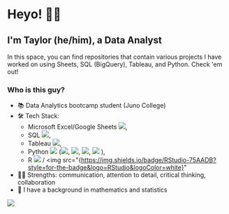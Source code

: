 # Heyo! ✌🏼
## I'm Taylor (he/him), a Data Analyst

In this space, you can find repositories that contain various projects I have worked on using Sheets, SQL (BigQuery), Tableau, and Python. Check 'em out!

### Who is this guy?<br>
* 📚 Data Analytics bootcamp student (Juno College)<br>
* 🛠 Tech Stack:
    * Microsoft Excel/Google Sheets <img src="{https://img.shields.io/badge/Google%20Sheets-34A853?style=for-the-badge&logo=google-sheets&logoColor=white}" />,
    * SQL <img src="{https://img.shields.io/badge/MySQL-005C84?style=for-the-badge&logo=mysql&logoColor=white}" />,
    * Tableau <img src="{https://img.shields.io/badge/Tableau-E97627?style=for-the-badge&logo=Tableau&logoColor=white}" />,
    * Python <img src="{https://img.shields.io/badge/Python-FFD43B?style=for-the-badge&logo=python&logoColor=blue}" /> (<img src="{https://img.shields.io/badge/Numpy-777BB4?style=for-the-badge&logo=numpy&logoColor=white}" />, <img src="{https://img.shields.io/badge/Pandas-2C2D72?style=for-the-badge&logo=pandas&logoColor=white}" />, <img src="{https://img.shields.io/badge/Plotly-239120?style=for-the-badge&logo=plotly&logoColor=white}" />, <img src="{https://img.shields.io/badge/scikit_learn-F7931E?style=for-the-badge&logo=scikit-learn&logoColor=white}" /> ),
    * R <img src="{https://img.shields.io/badge/R-276DC3?style=for-the-badge&logo=r&logoColor=white}" /> / <img src="{https://img.shields.io/badge/RStudio-75AADB?style=for-the-badge&logo=RStudio&logoColor=white}" <br>
* 💪🏻 Strengths: communication, attention to detail, critical thinking, collaboration<br>
* 🧮 I have a background in mathematics and statistics<br>

![](https://img.shields.io/badge/Code-Python-informational?style=flat&logo=#3776AB&logoColor=white&color=2bbc8a)

<!--
**taylortripp/taylortripp** is a ✨ _special_ ✨ repository because its `README.md` (this file) appears on your GitHub profile.

Here are some ideas to get you started:

- 🔭 I’m currently working on ...
- 🌱 I’m currently learning ...
- 👯 I’m looking to collaborate on ...
- 🤔 I’m looking for help with ...
- 💬 Ask me about ...
- 📫 How to reach me: ...
- 😄 Pronouns: ...
- ⚡ Fun fact: ...
-->
